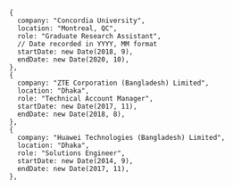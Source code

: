       {
        company: "Concordia University",
        location: "Montreal, QC",
        role: "Graduate Research Assistant",
        // Date recorded in YYYY, MM format
        startDate: new Date(2018, 9),
        endDate: new Date(2020, 10),
      },
      {
        company: "ZTE Corporation (Bangladesh) Limited",
        location: "Dhaka",
        role: "Technical Account Manager",
        startDate: new Date(2017, 11),
        endDate: new Date(2018, 8),
      },
      {
        company: "Huawei Technologies (Bangladesh) Limited",
        location: "Dhaka",
        role: "Solutions Engineer",
        startDate: new Date(2014, 9),
        endDate: new Date(2017, 11),
      },
